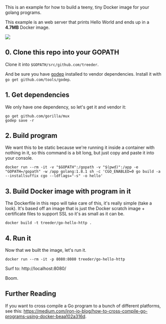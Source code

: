 This is an example for how to build a teeny, tiny Docker image for your golang programs.

This example is an web server that prints Hello World and ends up in a **4.7MB** Docker image.

[![](https://badge.imagelayers.io/treeder/static-go:latest.svg)](https://imagelayers.io/?images=treeder/static-go:latest 'Get your own badge on imagelayers.io')

## 0. Clone this repo into your GOPATH

Clone it into `$GOPATH/src/github.com/treeder`.

And be sure you have [godep](https://github.com/tools/godep) installed to vendor dependencies. Install it with `go get github.com/tools/godep`.

## 1. Get dependencies

We only have one dependency, so let's get it and vendor it:

```
go get github.com/gorilla/mux
godep save -r
```

## 2. Build program

We want this to be static because we're running it inside a container with nothing in it, so this command is a bit long, but
just copy and paste it into your console.

```
docker run --rm -it -v "$GOPATH":/gopath -v "$(pwd)":/app -e "GOPATH=/gopath" -w /app golang:1.8.1 sh -c 'CGO_ENABLED=0 go build -a --installsuffix cgo --ldflags="-s" -o hello'
```

<!--
Can test this before building full image:
docker run --rm -it -v "$(pwd)":/app -w /app -p 8080:8080 centurylink/ca-certs ./hello
-->

## 3. Build Docker image with program in it

The Dockerfile in this repo will take care of this, it's really simple (take a look).
It's based off an image that is just the Docker scratch image + certificate files to support SSL so it's
as small as it can be.

```
docker build -t treeder/go-hello-http .
```

## 4. Run it

Now that we built the image, let's run it.

```
docker run --rm -it -p 8080:8080 treeder/go-hello-http
```

Surf to: http://localhost:8080/

Boom.

## Further Reading

If you want to cross compile a Go program to a bunch of different platforms, see this: https://medium.com/iron-io-blog/how-to-cross-compile-go-programs-using-docker-beaa102a316d.
